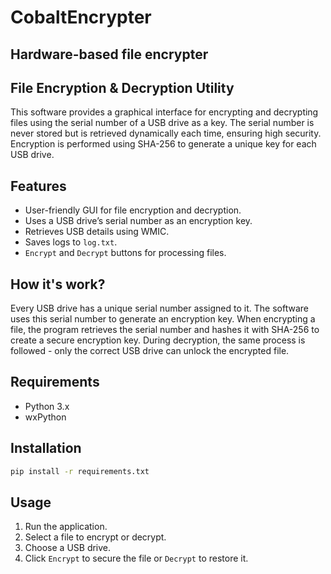 # CobaltEncrypter
## Hardware-based file encrypter



## File Encryption & Decryption Utility
This software provides a graphical interface for encrypting and decrypting files using the serial number of a USB drive as a key. The serial number is never stored but is retrieved dynamically each time, ensuring high security. Encryption is performed using SHA-256 to generate a unique key for each USB drive.

## Features
- User-friendly GUI for file encryption and decryption.
- Uses a USB drive’s serial number as an encryption key.
- Retrieves USB details using WMIC.
- Saves logs to `log.txt`.
- `Encrypt` and `Decrypt` buttons for processing files.

## How it's work?
Every USB drive has a unique serial number assigned to it. The software uses this serial number to generate an encryption key. When encrypting a file, the program retrieves the serial number and hashes it with SHA-256 to create a secure encryption key. During decryption, the same process is followed - only the correct USB drive can unlock the encrypted file.

## Requirements
- Python 3.x
- wxPython

## Installation
```sh
pip install -r requirements.txt
```

## Usage
1. Run the application.
2. Select a file to encrypt or decrypt.
3. Choose a USB drive.
4. Click `Encrypt` to secure the file or `Decrypt` to restore it.
```
